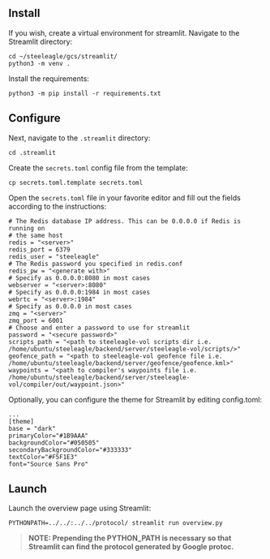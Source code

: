 ## Install

If you wish, create a virtual environment for streamlit. Navigate to the Streamlit directory:

    cd ~/steeleagle/gcs/streamlit/
    python3 -m venv .

Install the requirements:

    python3 -m pip install -r requirements.txt

## Configure

Next, navigate to the `.streamlit` directory:

    cd .streamlit

Create the `secrets.toml` config file from the template:

    cp secrets.toml.template secrets.toml

Open the `secrets.toml` file in your favorite editor and fill out the fields
according to the instructions:

    # The Redis database IP address. This can be 0.0.0.0 if Redis is running on
    # the same host
    redis = "<server>"
    redis_port = 6379
    redis_user = "steeleagle"
    # The Redis password you specified in redis.conf
    redis_pw = "<generate with>"
    # Specify as 0.0.0.0:8080 in most cases
    webserver = "<server>:8080"
    # Specify as 0.0.0.0:1984 in most cases
    webrtc = "<server>:1984"
    # Specify as 0.0.0.0 in most cases
    zmq = "<server>"
    zmq_port = 6001
    # Choose and enter a password to use for streamlit
    password = "<secure password>"
    scripts_path = "<path to steeleagle-vol scripts dir i.e. /home/ubuntu/steeleagle/backend/server/steeleagle-vol/scripts/>"
    geofence_path = "<path to steeleagle-vol geofence file i.e. /home/ubuntu/steeleagle/backend/server/geofence/geofence.kml>"
    waypoints = "<path to compiler's waypoints file i.e. /home/ubuntu/steeleagle/backend/server/steeleagle-vol/compiler/out/waypoint.json>"

Optionally, you can configure the theme for Streamlit by editing config.toml:

    ...
    [theme]
    base = "dark"
    primaryColor="#1B9AAA"
    backgroundColor="#050505"
    secondaryBackgroundColor="#333333"
    textColor="#F5F1E3"
    font="Source Sans Pro"

## Launch

Launch the overview page using Streamlit:

    PYTHONPATH=../../:../../protocol/ streamlit run overview.py


> __NOTE: Prepending the PYTHON_PATH is necessary so that Streamlit can find the protocol generated by Google protoc.__
